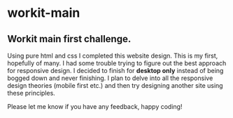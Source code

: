 # workit-main

## Workit main first challenge.

Using pure html and css I completed this website design. This is my first, hopefully of many.
I had some trouble trying to figure out the best approach for responsive design. I decided to finish for **desktop only** instead of being bogged down and never finishing. 
I plan to delve into all the responsive design theories (mobile first etc.) and then try designing another site using these principles.

Please let me know if you have any feedback, happy coding!
